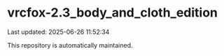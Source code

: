# vrcfox-2.3_body_and_cloth_edition

Last updated: 2025-06-26 11:52:34

This repository is automatically maintained.
